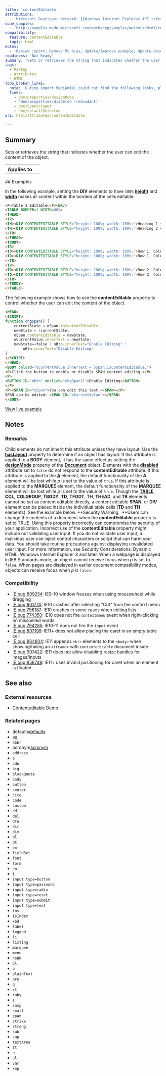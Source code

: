 ```yaml
---
title: 'contentEditable'
attributions:
  - 'Microsoft Developer Network: [[Windows Internet Explorer API reference](http://msdn.microsoft.com/en-us/library/ie/hh828809%28v=vs.85%29.aspx) Article]'
code_samples:
  - 'http://samples.msdn.microsoft.com/workshop/samples/author/dhtml/refs/contentEditableEX2.htm'
compatibility:
  feature: contentEditable
  topic: html
notes:
  - 'Review import; Remove MS bias; Update/improve example; Update descriptions; Fix lists & compatibility info'
readiness: 'Not Ready'
summary: 'Sets or retrieves the string that indicates whether the user can edit the content of the object.'
tags:
  - Markup
  - Attributes
  - HTML
todo_broken_links:
  note: 'During import MediaWiki could not find the following links, please fix and adjust this list.'
  links:
    - dom/properties/designMode
    - 'dom/properties/disabled (redundant)'
    - dom/Event/input
    - dom/defaultSelected
uri: html/attributes/contentEditable

---
```

## Summary

Sets or retrieves the string that indicates whether the user can edit the content of the object.

<table class="wikitable">
<tr>
<th>
Applies to

</th>
<td>
</td>
</tr>
</table>
## Examples

In the following example, setting the **DIV** elements to have `100%` [**height**](/css/properties/height) and [**width**](/css/properties/width) makes all content within the borders of the cells editable.

``` html
<P>Table 1 Editable</P><BR/>
<TABLE BORDER=1 WIDTH=80%>
<THEAD>
<TR>
<TH><DIV CONTENTEDITABLE STYLE="height: 100%; width: 100%;">Heading 1 <DIV></TH>
<TH><DIV CONTENTEDITABLE STYLE="height: 100%; width: 100%;">Heading 2 <DIV></TH>
</TR>
</THEAD>
<TBODY>
<TR>
<TD><DIV CONTENTEDITABLE STYLE="height: 100%; width: 100%;">Row 1, Column 1 text.<DIV></TD>
<TD><DIV CONTENTEDITABLE STYLE="height: 100%; width: 100%;">Row 1, Column 2 text.<DIV></TD>
</TR>
<TR>
<TD><DIV CONTENTEDITABLE STYLE="height: 100%; width: 100%;">Row 2, Column 1 text.<DIV></TD>
<TD><DIV CONTENTEDITABLE STYLE="height: 100%; width: 100%;">Row 2, Column 2 text.<DIV></TD>
</TR>
</TBODY>
</TABLE>
```

The following example shows how to use the **contentEditable** property to control whether the user can edit the content of the object.

``` html
<HEAD>
<SCRIPT>
function chgSpan() {
    currentState = oSpan.isContentEditable;
    newState = !currentState;
    oSpan.contentEditable = newState;
    oCurrentValue.innerText = newState;
    newState==false ? oBtn.innerText="Enable Editing" :
        oBtn.innerText="Disable Editing"
}
</SCRIPT>
</HEAD>
<BODY onload="oCurrentValue.innerText = oSpan.isContentEditable;">
<P>Click the button to enable or disable SPAN content editing.</P>
<P>
<BUTTON ID="oBtn" onclick="chgSpan()">Enable Editing</BUTTON>
</P>
<P><SPAN ID="oSpan">You can edit this text.</SPAN></P>
SPAN can be edited: <SPAN ID="oCurrentValue"></SPAN>
</BODY>
```

[View live example](http://samples.msdn.microsoft.com/workshop/samples/author/dhtml/refs/contentEditableEX2.htm)

## Notes

### Remarks

Child elements do not inherit this attribute unless they have layout. Use the [**hasLayout**](/css/cssom/properties/hasLayout) property to determine if an object has layout. If this attribute is applied to a **BODY** element, it has the same effect as setting the [**designMode**](/w/index.php?title=dom/properties/designMode&action=edit&redlink=1) property of the [**Document**](/dom/Document) object. Elements with the [**disabled**](/w/index.php?title=dom/properties/disabled_(redundant)&action=edit&redlink=1) attribute set to `false` do not respond to the **contentEditable** attribute. If this attribute is applied to the [**A**](/html/elements/a) element, the default functionality of the **A** element will be lost while *p* is set to the value of `true`. If this attribute is applied to the **MARQUEE** element, the default functionality of the **MARQUEE** element will be lost while *p* is set to the value of `true`. Though the [**TABLE**](/html/elements/table), **COL**, **COLGROUP**, **TBODY**, **TD**, **TFOOT**, **TH**, **THEAD**, and **TR** elements cannot be set as content editable directly, a content editable **SPAN**, or **DIV** element can be placed inside the individual table cells (**TD** and **TH** elements). See the example below. **Security Warning:  **Users can change the contents of a document when the **contentEditable** property is set to TRUE. Using this property incorrectly can compromise the security of your application. Incorrect use of the **contentEditable** property might include not validating user input. If you do not validate user input, a malicious user can inject control characters or script that can harm your data. You should take routine precautions against displaying unvalidated user input. For more information, see Security Considerations: Dynamic HTML. Windows Internet Explorer 8 and later. When a webpage is displayed in IE8 Standards mode, an object cannot receive focus when *p* is set to `false`. When pages are displayed in earlier document compatibility modes, objects can receive focus when *p* is `false`.

### Compatibility

-   [IE bug 809254](https://connect.microsoft.com/IE/feedbackdetail/view/809254): IE9-10 window freezes when using mousewheel while dragging
-   [IE bug 801770](https://connect.microsoft.com/IE/feedbackdetail/view/801770): IE10 crashes after selecting "Cut" from the context menu
-   [IE bug 796187](https://connect.microsoft.com/IE/feedback/details/796187/internet-explorer-10-crash-with-contenteditable-list): IE10 crashes in some cases when editing lists
-   [IE bug 774350](https://connect.microsoft.com/IE/feedbackdetail/view/774350): IE10 does not fire `contextmenu` event when right-clicking on misspelled words
-   [IE bug 794285](https://connect.microsoft.com/IE/feedbackdetail/view/794285): IE10-11 does not fire the `input` event
-   [IE bug 807199](https://connect.microsoft.com/IE/feedbackdetail/view/807199): IE11+ does not allow placing the caret in an empty table cell
-   [IE bug 864804](https://connect.microsoft.com/IE/feedbackdetail/view/864804): IE11 appends `<br>` elements to the `<body>` when showing/hiding an `<iframe>` with `contenteditable` document inside
-   [IE bug 907422](https://connect.microsoft.com/IE/feedbackdetail/view/907422): IE11 does not allow disabling resize handles for images/inputs
-   [IE bug 858749](https://connect.microsoft.com/IE/feedback/details/858749): IE11+ uses invalid positioning for caret when an element is floated

## See also

### External resources

-   [Contenteditable Demo](http://demo.xpertdeveloper.com/contenteditable-attribute/)

### Related pages

-   defaults[defaults](/w/index.php?title=dom/defaultSelected&action=edit&redlink=1)
-   a[a](/html/elements/a)
-   `abbr`
-   acronym[acronym](/html/elements/acronym)
-   `address`
-   `b`
-   `bdo`
-   `big`
-   `blockQuote`
-   `body`
-   `button`
-   `center`
-   `cite`
-   `code`
-   `custom`
-   `dd`
-   `del`
-   `dfn`
-   `dir`
-   `div`
-   `dl`
-   `dt`
-   `em`
-   `fieldSet`
-   `font`
-   `form`
-   `hn`
-   `i`
-   `input type=button`
-   `input type=password`
-   `input type=radio`
-   `input type=reset`
-   `input type=submit`
-   `input type=text`
-   `ins`
-   `isIndex`
-   `kbd`
-   `label`
-   `legend`
-   `li`
-   `listing`
-   `marquee`
-   `menu`
-   `noBR`
-   `ol`
-   `p`
-   `plainText`
-   `pre`
-   `q`
-   `rt`
-   `ruby`
-   `s`
-   `samp`
-   `small`
-   `span`
-   `strike`
-   `strong`
-   `sub`
-   `sup`
-   `textArea`
-   `tt`
-   `u`
-   `ul`
-   `var`
-   `xmp`
